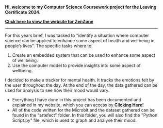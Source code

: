 **Hi, welcome to my Computer Science Coursework project for the Leaving Certificate 2024.**

**[Click here to view the website for ZenZone](https://kashi618.github.io/ZenZone/)**



---



For this years brief, I was tasked to "identify a situation where computer science can be applied to enhance some aspect of health and wellbeing in people’s lives".
The specific tasks where to:
  1) Create an embedded system that can be used to enhance some aspect of wellbeing.
  2) Use the computer model to provide insights into some aspect of wellbeing.

I decided to make a tracker for mental health. It tracks the emotions felt by the user throughout the day. At the end of the day, the data gathered can be used for analysis to see how their mood would vary.

- Everything I have done in this project has been documented and explained in my website, which you can access by **[Clicking Here!](https://kashi618.github.io/ZenZone/)**
- All of the code written for the Microbit and the dataset gathered can be found in the "artefect" folder. In this folder, you will also find the "Python Script.py" file, which is used to graph and analyse their mood.
